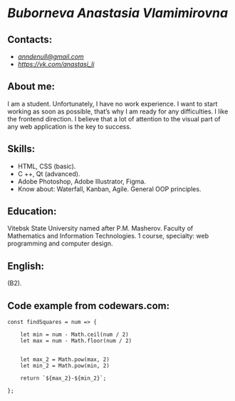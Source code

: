 #   *Buborneva Anastasia Vlamimirovna*  #

##   Contacts: 
* *anndenull@gmail.com*
* *https://vk.com/anastasi_li* 

##   About me:   
I am a student. Unfortunately, I have no work experience. I want to start working as soon as possible, that’s why  I am ready for any difficulties. I like the frontend direction. I believe that a lot of attention to the visual part of any web application  is the key to success. 

##   Skills:   
* HTML, CSS (basic).
* C ++, Qt (advanced).
* Adobe Photoshop, Adobe Illustrator, Figma.
* Know about: Waterfall, Kanban, Agile. General OOP principles.

##   Education:   
Vitebsk State University named after P.M. Masherov.
Faculty of Mathematics and Information Technologies.
1 course, specialty: web programming and computer design.

##   English:   
 (B2).

##  Code example from codewars.com: 

    const findSquares = num => {

        let min = num - Math.ceil(num / 2)
        let max = num - Math.floor(num / 2)
    
        
        let max_2 = Math.pow(max, 2)
        let min_2 = Math.pow(min, 2)

        return `${max_2}-${min_2}`;

    };
